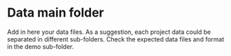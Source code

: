 # Data main folder
Add in here your data files. As a suggestion, each project data could be separated in different sub-folders.
Check the expected data files and format in the demo sub-folder.